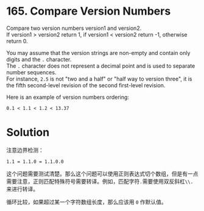 # 165. Compare Version Numbers

Compare two version numbers version1 and version2.<br>
If version1 > version2 return 1, if version1 < version2 return -1, otherwise return 0.<br>

You may assume that the version strings are non-empty and contain only digits and the `.` character.<br>
The `.` character does not represent a decimal point and is used to separate number sequences.<br>
For instance, `2.5` is not "two and a half" or "half way to version three", it is the fifth second-level revision of the second first-level revision.<br>

Here is an example of version numbers ordering:

	0.1 < 1.1 < 1.2 < 13.37

# Solution

注意边界检测：

	1.1 = 1.1.0 = 1.1.0.0

这个问题需要测试清楚。那么这个问题可以使用正则表达式切个数组，但是有一点需要注意，正则匹配特殊符号需要转译。例如，匹配字符`.`需要使用双反斜杠`\\.`来进行转译。

循环比较，如果超过某一个字符数组长度，那么应该用 `0` 作默认值。

